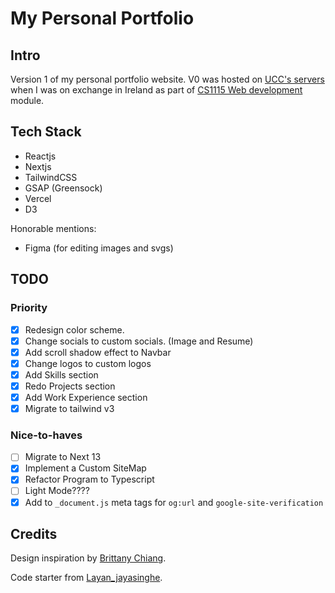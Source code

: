# My Personal Portfolio

## Intro

Version 1 of my personal portfolio website. V0 was hosted on [UCC's servers](https://cs1.ucc.ie/~bcej1/ca/) when I was on exchange in Ireland as part of [CS1115 Web development](https://github.com/BrendanCheong/UCC-Web-Development-CS1115) module.

## Tech Stack

- Reactjs
- Nextjs
- TailwindCSS
- GSAP (Greensock)
- Vercel
- D3

Honorable mentions:

- Figma (for editing images and svgs)

## TODO

### Priority

- [x] Redesign color scheme.
- [x] Change socials to custom socials. (Image and Resume)
- [x] Add scroll shadow effect to Navbar
- [x] Change logos to custom logos
- [x] Add Skills section
- [x] Redo Projects section
- [x] Add Work Experience section
- [x] Migrate to tailwind v3

### Nice-to-haves

- [ ] Migrate to Next 13
- [x] Implement a Custom SiteMap
- [x] Refactor Program to Typescript
- [ ] Light Mode????
- [x] Add to `_document.js` meta tags for `og:url` and `google-site-verification`

## Credits

Design inspiration by [Brittany Chiang](https://github.com/bchiang7).

Code starter from [Layan_jayasinghe](https://github.com/LayanJay/v1).
